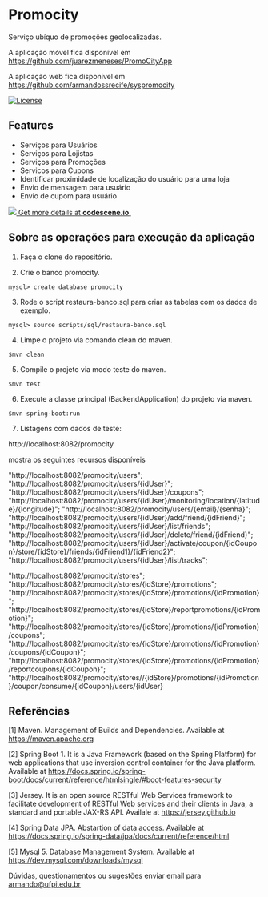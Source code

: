 # Promocity
Serviço ubíquo de promoções geolocalizadas. 

A aplicação móvel fica disponível em https://github.com/juarezmeneses/PromoCityApp

A aplicação web fica disponível em https://github.com/armandossrecife/syspromocity

[![License](https://img.shields.io/badge/License-BSD%202--Clause-orange.svg)](https://github.com/armandossrecife/promocity/blob/master/LICENSE) 

Features
---

* Serviços para Usuários
* Serviços para Lojistas
* Serviços para Promoções
* Servicos para Cupons
* Identificar proximidade de localização do usuário para uma loja
* Envio de mensagem para usuário
* Envio de cupom para usuário

[![](https://codescene.io/projects/4278/status.svg) Get more details at **codescene.io**.](https://codescene.io/projects/4278/jobs/latest-successful/results)

Sobre as operações para execução da aplicação
---

1. Faça o clone do repositório.

2. Crie o banco promocity.
```
mysql> create database promocity
```

3. Rode o script restaura-banco.sql para criar as tabelas com os dados de exemplo.
```
mysql> source scripts/sql/restaura-banco.sql
```

4. Limpe o projeto via comando clean do maven.
```
$mvn clean
```

5. Compile o projeto via modo teste do maven. 
```
$mvn test
```

6. Execute a classe principal (BackendApplication) do projeto via maven. 
```
$mvn spring-boot:run
```

7. Listagens com dados de teste:

http://localhost:8082/promocity 

mostra os seguintes recursos disponíveis

"http://localhost:8082/promocity/users";
"http://localhost:8082/promocity/users/{idUser}";
"http://localhost:8082/promocity/users/{idUser}/coupons";
"http://localhost:8082/promocity/users/{idUser}/monitoring/location/{latitude}/{longitude}";
"http://localhost:8082/promocity/users/{email}/{senha}";
"http://localhost:8082/promocity/users/{idUser}/add/friend/{idFriend}";
"http://localhost:8082/promocity/users/{idUser}/list/friends";
"http://localhost:8082/promocity/users/{idUser}/delete/friend/{idFriend}";
"http://localhost:8082/promocity/users/{idUser}/activate/coupon/{idCoupon}/store/{idStore}/friends/{idFriend1}/{idFriend2}";
"http://localhost:8082/promocity/users/{idUser}/list/tracks";	

"http://localhost:8082/promocity/stores";
"http://localhost:8082/promocity/stores/{idStore}/promotions";
"http://localhost:8082/promocity/stores/{idStore}/promotions/{idPromotion}";
"http://localhost:8082/promocity/stores/{idStore}/reportpromotions/{idPromotion}";
"http://localhost:8082/promocity/stores/{idStore}/promotions/{idPromotion}/coupons";
"http://localhost:8082/promocity/stores/{idStore}/promotions/{idPromotion}/coupons/{idCoupon}";
"http://localhost:8082/promocity/stores/{idStore}/promotions/{idPromotion}/reportcoupons/{idCoupon}";
"http://localhost:8082/promocity/stores//{idStore}/promotions/{idPromotion}/coupon/consume/{idCoupon}/users/{idUser}

Referências
---

[1] Maven. Management of Builds and Dependencies. Available at https://maven.apache.org

[2] Spring Boot 1. It is a Java Framework (based on the Spring Platform) for web applications that use inversion control container for the Java platform. Available at https://docs.spring.io/spring-boot/docs/current/reference/htmlsingle/#boot-features-security

[3] Jersey. It is an open source RESTful Web Services framework to facilitate development of RESTful Web services and their clients in Java, a standard and portable JAX-RS API. Availale at https://jersey.github.io 

[4] Spring Data JPA. Abstartion of data access. Available at https://docs.spring.io/spring-data/jpa/docs/current/reference/html

[5] Mysql 5. Database Management System. Available at https://dev.mysql.com/downloads/mysql

Dúvidas, questionamentos ou sugestões enviar email para armando@ufpi.edu.br
